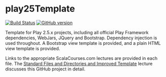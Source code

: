# play25Template

[![Build Status](https://travis-ci.org/mslinn/play25template.svg?branch=master)](https://travis-ci.org/mslinn/play25template)
[![GitHub version](https://badge.fury.io/gh/mslinn%2Fplay25Template.svg)](https://badge.fury.io/gh/mslinn%2Fplay25Template)

Template for Play 2.5.x projects, including all official Play Framework dependencies,
WebJars, JQuery and Bootstrap. Dependency injection is used throughout.
A Bootstrap view template is provided, and a plain HTML view template is provided.

Links to the appropriate ScalaCourses.com lectures are provided in each file.
The [Standard Files and Directories and Improved Template](https://scalacourses.com/student/showLecture/169)
lecture discusses this GitHub project in detail.
